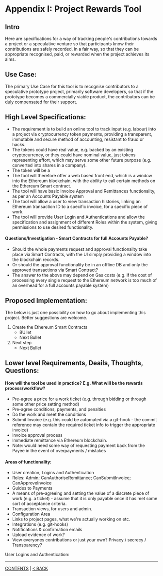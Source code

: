 # Appendix I: Project Rewards Tool

## Intro
Here are specifications for a way of tracking people's contributions towards a project or a speculative venture so that participants know their contributions are safely recorded, in a fair way, so that they can be appropriate  recognised, paid, or rewarded when the project achieves its aims.

## Use Case:
The primary Use Case for this tool is to recognise contributors to a speculative prototype project, primarily software developers, so that if the prototype becomes a commercially viable product, the contributors can be duly compensated for their support.

## High Level Specifications:

* The requirement is to build an online tool to track input (e.g. labour) into a project via cryptocurrency token payments, providing a transparent, immutable and secure method of accounting, resistant to fraud or hacks. 
* The tokens could have real value, e.g. backed by an existing cryptocurrency, or they could have nominal value, just tokens representing effort, which may serve some other future purpose (e.g. converted into shares in a company).
* The token will be a
* The tool will therefore offer a web based front end, which is a window into the Ethereum blockchain, with the ability to call certain methods on the Ethereum Smart contract.
* The tool will have basic Invoice Approval and Remittances functionality, as per an Accounts Payable system
* The tool will allow a user to view transaction histories, linking an Ethereum transaction ID to a specific invoice, for a specific piece of work.
* The tool will provide User Login and Authentications and allow the specification and assignment of different Roles within the system, giving permissions to use desired functionality.


#### Questions/Investigation - Smart Contracts for full Accounts Payable?

* Should the whole payments request and approval functionality take place via Smart Contracts, with the UI simply providing a window into the blockchain records.
* Or should the approval functionality be in an offline DB and only the approved transactions via Smart Contract?
* The answer to the above may depend on Gas costs (e.g. if the cost of processing every single request to the Ethereum network is too much of an overhead for a full accounts payable system)

## Proposed Implementation:
The below is just one possibility on how to go about implementing this project. Better suggestions are welcome.

1. Create the Ethereum Smart Contracts
   - BUllet
   - Next Bullet
1. Next step
   - Next Bullet


## Lower level Requirements, Deails, Thoughts, Questions:

#### How will the tool be used in practice? E.g. What will be the rewards process/workflow?

* Pre-agree a price for a work ticket (e.g. through bidding or through some other price setting method)
* Pre-agree conditions, payments, and penalties
* Do the work and meet the conditions
* Submit Invoice (e.g. this could be automated via a git-hook - the commit reference may contain the required ticket info to trigger the appropriate invoice)
* Invoice approval process 
* Immediate remittance via Ethereum blockchain.
* Note: would need some way of requesting payment back from the Payee in the event of overpayments / mistakes


#### Areas of functionality:
* User creation, Logins and Authentication
* Roles: Admin; CanAuthoriseRemittance; CanSubmitInvoice; CanApproveInvoice
* Guides to Payments
* A means of pre-agreeing and setting the value of a discrete piece of work (e.g. a ticket) - assume that it is only payable once it has met some sort of acceptance criteria.
* Transaction views, for users and admin.
* Configuration Area
* Links to project pages, what we're actually working on etc.
* Integrations (e.g. git-hooks)
* Notifications & confirmation emails
* Upload evidence of work?
* View everyones contributions or just your own? Privacy / secrecy / Transparency?

User Logins and Authentication:


----------
[CONTENTS](README.md) | [< BACK](references.md)
